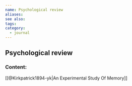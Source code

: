 ```yaml
---
name: Psychological review
aliases:
see also:
tags:
category:
  - journal
---
```


## Psychological review

### Content:
[[@Kirkpatrick1894-yk|An Experimental Study Of Memory]]